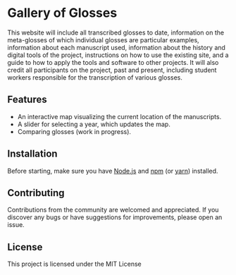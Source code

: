 # Gallery of Glosses

This website will include all transcribed glosses to date, information on the meta-glosses 
of which individual glosses are particular examples, information about each manuscript used, 
information about the history and digital tools of the project, instructions on how to use 
the existing site, and a guide to how to apply the tools and software to other projects. It 
will also credit all participants on the project, past and present, including student workers 
responsible for the transcription of various glosses.

## Features

- An interactive map visualizing the current location of the manuscripts.
- A slider for selecting a year, which updates the map.
- Comparing glosses (work in progress).

## Installation

Before starting, make sure you have [Node.js](https://nodejs.org/) and [npm](https://www.npmjs.com/) (or [yarn](https://yarnpkg.com/)) installed.

## Contributing

Contributions from the community are welcomed and appreciated. If you discover any bugs or have suggestions for improvements, please open an issue.

## License
This project is licensed under the MIT License